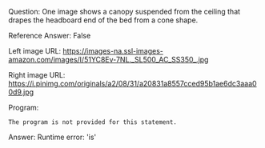 Question: One image shows a canopy suspended from the ceiling that drapes the headboard end of the bed from a cone shape.

Reference Answer: False

Left image URL: https://images-na.ssl-images-amazon.com/images/I/51YC8Ev-7NL._SL500_AC_SS350_.jpg

Right image URL: https://i.pinimg.com/originals/a2/08/31/a20831a8557cced95b1ae6dc3aaa00d9.jpg

Program:

```
The program is not provided for this statement.
```
Answer: Runtime error: 'is'

